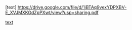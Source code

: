 [text] https://drive.google.com/file/d/1iBTAq9vexYDPXBV-E_XVJMXKGdZpPXwt/view?usp=sharing.pdf

[text](https://file:///E:/230102doosan/%EB%91%90%EC%82%B0%20%EA%B8%B0%ED%9A%8D%EC%84%9C.pdf)
